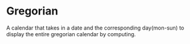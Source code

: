 # Gregorian
A calendar that takes in a date and the corresponding day(mon-sun) to display the entire gregorian calendar by computing.
